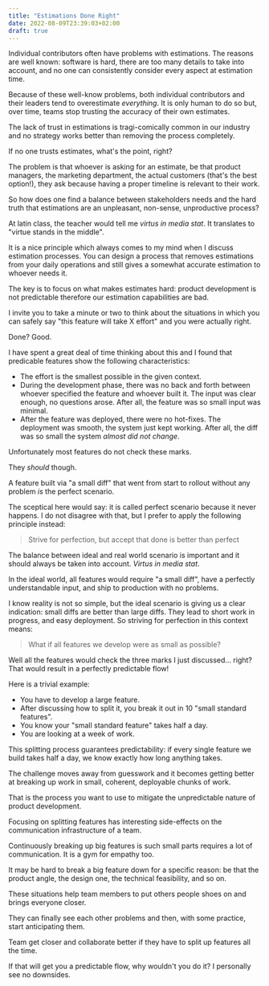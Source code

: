 ```yaml
---
title: "Estimations Done Right"
date: 2022-08-09T23:39:03+02:00
draft: true
---
```


Individual contributors often have problems with estimations. The reasons are
well known: software is hard, there are too many details to take into account,
and no one can consistently consider every aspect at estimation time.

Because of these well-know problems, both individual contributors and their
leaders tend to overestimate _everything_. It is only human to do so but, over
time, teams stop trusting the accuracy of their own estimates.

The lack of trust in estimations is tragi-comically common in our industry and
no strategy works better than removing the process completely.

If no one trusts estimates, what's the point, right?

The problem is that whoever is asking for an estimate, be that product managers,
the marketing department, the actual customers (that's the best option!), they
ask because having a proper timeline is relevant to their work.

So how does one find a balance between stakeholders needs and the hard truth
that estimations are an unpleasant, non-sense, unproductive process?

At latin class, the teacher would tell me _virtus in media stat_. It translates
to "virtue stands in the middle".

It is a nice principle which always comes to my mind when I discuss estimation
processes. You can design a process that removes estimations from your daily
operations and still gives a somewhat accurate estimation to whoever needs it.


The key is to focus on what makes estimates hard: product development is not
predictable therefore our estimation capabilities are bad.

I invite you to take a minute or two to think about the situations in which you
can safely say "this feature will take X effort" and you were actually right.

Done? Good.

I have spent a great deal of time thinking about this and I found that
predicable features show the following characteristics:

- The effort is the smallest possible in the given context.
- During the development phase, there was no back and forth between whoever
  specified the feature and whoever built it. The input was clear enough, no
  questions arose. After all, the feature was so small input was minimal.
- After the feature was deployed, there were no hot-fixes. The deployment was
  smooth, the system just kept working. After all, the diff was so small the
  system _almost did not change_.

Unfortunately most features do not check these marks.

They _should_ though.

A feature built via "a small diff" that went from start to rollout without any
problem _is_ the perfect scenario.

The sceptical here would say: it is called perfect scenario because it never
happens. I do not disagree with that, but I prefer to apply the following
principle instead:

> Strive for perfection, but accept that done is better than perfect

The balance between ideal and real world scenario is important and it should
always be taken into account. _Virtus in media stat_.

In the ideal world, all features would require "a small diff", have a perfectly
understandable input, and ship to production with no problems.

I know reality is not so simple, but the ideal scenario is giving us a clear
indication: small diffs are better than large diffs. They lead to short work in
progress, and easy deployment. So striving for perfection in this context means:

> What if all features we develop were as small as possible?

Well all the features would check the three marks I just discussed... right?
That would result in a perfectly predictable flow!

Here is a trivial example:

- You have to develop a large feature.
- After discussing how to split it, you break it out in 10 "small standard
  features".
- You know your "small standard feature" takes half a day.
- You are looking at a week of work.

This splitting process guarantees predictability: if every single feature we
build takes half a day, we know exactly how long anything takes.

The challenge moves away from guesswork and it becomes getting better at
breaking up work in small, coherent, deployable chunks of work.

That is the process you want to use to mitigate the unpredictable nature of
product development.

Focusing on splitting features has interesting side-effects on the communication
infrastructure of a team.

Continuously breaking up big features is such small parts requires a lot of
communication. It is a gym for empathy too.

It may be hard to break a big feature down for a specific reason: be that the
product angle, the design one, the technical feasibility, and so on.

These situations help team members to put others people shoes on and brings
everyone closer.

They can finally see each other problems and then, with some practice, start
anticipating them.

Team get closer and collaborate better if they have to split up features all the
time.

If that will get you a predictable flow, why wouldn't you do it? I personally
see no downsides.
